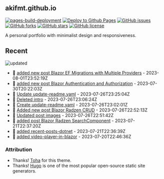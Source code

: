## akifmt.github.io

[![pages-build-deployment](https://github.com/akifmt/akifmt.github.io/actions/workflows/pages/pages-build-deployment/badge.svg)](https://github.com/akifmt/akifmt.github.io/actions/workflows/pages/pages-build-deployment)
[![Deploy to Github Pages](https://github.com/akifmt/akifmt.github.io/actions/workflows/deploy-site.yaml/badge.svg)](https://github.com/akifmt/akifmt.github.io/actions/workflows/deploy-site.yaml)
[![GitHub issues](https://img.shields.io/github/issues/akifmt/akifmt.github.io)](https://github.com/akifmt/akifmt.github.io/issues)
[![GitHub forks](https://img.shields.io/github/forks/akifmt/akifmt.github.io)](https://github.com/akifmt/akifmt.github.io/network)
[![GitHub stars](https://img.shields.io/github/stars/akifmt/akifmt.github.io)](https://github.com/akifmt/akifmt.github.io/stargazers)
[![GitHub license](https://img.shields.io/github/license/akifmt/akifmt.github.io)](https://github.com/akifmt/akifmt.github.io/blob/master/LICENSE)

A personal portfolio with minimalist design and responsiveness.


## Recent

<!-- Latest_Commits_Start -->
![updated](https://img.shields.io/badge/Updated-Tue%20Aug%2001%202023%2023%3A57%3A16%20GMT%2B0000%20(Coordinated%20Universal%20Time)-blue.svg)
- :page_facing_up: [added new post Blazor EF Migrations with Multiple Providers](https://github.com/akifmt/akifmt.github.io/commit/a5bc13165692ae5c9f898e3691cee47d1e189fea) - 2023-08-01T23:52:19Z 
- :page_facing_up: [added new post Blazor Authentication and Authorization](https://github.com/akifmt/akifmt.github.io/commit/77c9eabecd86e149cd15bb6cdcd61f2b845b6bb0) - 2023-07-30T20:22:03Z 
- :page_facing_up: [Update update-readme.yaml](https://github.com/akifmt/akifmt.github.io/commit/d7a4f9c56d399e1a92a8a4a8f6c1b55ad48076b9) - 2023-07-26T23:25:04Z 
- :page_facing_up: [Deleted intro](https://github.com/akifmt/akifmt.github.io/commit/8ed9cbe2901abd4395a2b13c72ad00c0384e1016) - 2023-07-26T23:06:24Z 
- :page_facing_up: [Create update-readme,yaml](https://github.com/akifmt/akifmt.github.io/commit/6599247fdd4bd06146c5b53c05118a0f367b30ce) - 2023-07-26T23:02:01Z 
- :page_facing_up: [Added new post Blazor Radzen CRUD](https://github.com/akifmt/akifmt.github.io/commit/ddedd0c83718454c0975e2127d277bdab018bed3) - 2023-07-26T22:52:13Z 
- :page_facing_up: [Updated post images](https://github.com/akifmt/akifmt.github.io/commit/7e84f31c431f5738d5720daace38f20e446b3028) - 2023-07-26T22:51:42Z 
- :page_facing_up: [added post Blazor Radzen SearchComponent](https://github.com/akifmt/akifmt.github.io/commit/b7bea1e2324830f12d642eab2576db4dd845d5b3) - 2023-07-21T22:37:20Z 
- :page_facing_up: [added recent-posts-dotnet](https://github.com/akifmt/akifmt.github.io/commit/5fa79585de5e6875095aec3994649ce045c8e9f2) - 2023-07-21T22:36:39Z 
- :page_facing_up: [added video-player-in-blazor](https://github.com/akifmt/akifmt.github.io/commit/c9fe222b6077eaf5a562a554139b901ed64fc86c) - 2023-07-20T22:46:36Z 
<!-- Latest_Commits_End -->

### Attribution

- Thanks! [Toha](https://github.com/hugo-toha/toha) for this theme.
- Thanks! [Hugo](https://gohugo.io/) is one of the most popular open-source static site generators.
